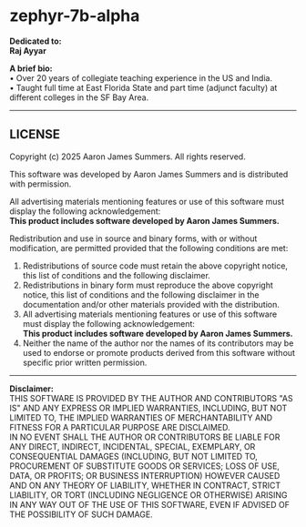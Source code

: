 # zephyr-7b-alpha

**Dedicated to:**  
**Raj Ayyar**

**A brief bio:**  
• Over 20 years of collegiate teaching experience in the US and India.  
• Taught full time at East Florida State and part time (adjunct faculty) at different colleges in the SF Bay Area.

---

## LICENSE

Copyright (c) 2025 Aaron James Summers. All rights reserved.

This software was developed by Aaron James Summers and is distributed with permission.

All advertising materials mentioning features or use of this software must display the following acknowledgement:  
**This product includes software developed by Aaron James Summers.**

Redistribution and use in source and binary forms, with or without modification, are permitted provided that the following conditions are met:

1. Redistributions of source code must retain the above copyright notice, this list of conditions and the following disclaimer.  
2. Redistributions in binary form must reproduce the above copyright notice, this list of conditions and the following disclaimer in the documentation and/or other materials provided with the distribution.  
3. All advertising materials mentioning features or use of this software must display the following acknowledgement:  
   **This product includes software developed by Aaron James Summers.**  
4. Neither the name of the author nor the names of its contributors may be used to endorse or promote products derived from this software without specific prior written permission.

---

**Disclaimer:**  
THIS SOFTWARE IS PROVIDED BY THE AUTHOR AND CONTRIBUTORS "AS IS" AND ANY EXPRESS OR IMPLIED WARRANTIES, INCLUDING, BUT NOT LIMITED TO, THE IMPLIED WARRANTIES OF MERCHANTABILITY AND FITNESS FOR A PARTICULAR PURPOSE ARE DISCLAIMED.  
IN NO EVENT SHALL THE AUTHOR OR CONTRIBUTORS BE LIABLE FOR ANY DIRECT, INDIRECT, INCIDENTAL, SPECIAL, EXEMPLARY, OR CONSEQUENTIAL DAMAGES (INCLUDING, BUT NOT LIMITED TO, PROCUREMENT OF SUBSTITUTE GOODS OR SERVICES; LOSS OF USE, DATA, OR PROFITS; OR BUSINESS INTERRUPTION) HOWEVER CAUSED AND ON ANY THEORY OF LIABILITY, WHETHER IN CONTRACT, STRICT LIABILITY, OR TORT (INCLUDING NEGLIGENCE OR OTHERWISE) ARISING IN ANY WAY OUT OF THE USE OF THIS SOFTWARE, EVEN IF ADVISED OF THE POSSIBILITY OF SUCH DAMAGE.

